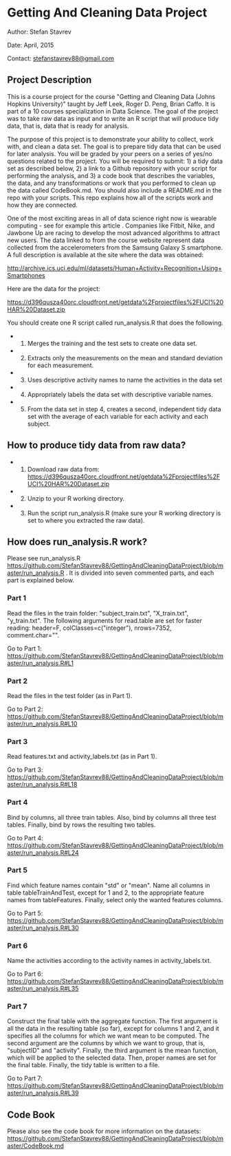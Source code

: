 # Getting And Cleaning Data Project
Author: Stefan Stavrev

Date: April, 2015

Contact: stefanstavrev88@gmail.com

## Project Description
This is a course project for the course "Getting and Cleaning Data (Johns Hopkins University)" taught by Jeff Leek, Roger D. Peng, Brian Caffo. It is part of a 10 courses specialization in Data Science. The goal of the project was to take raw data as input and to write an R script that will produce tidy data, that is, data that is ready for analysis.                                                           

The purpose of this project is to demonstrate your ability to collect, work with, and clean a data set. The goal is to prepare tidy data that can be used for later analysis. You will be graded by your peers on a series of yes/no questions related to the project. You will be required to submit: 1) a tidy data set as described below, 2) a link to a Github repository with your script for performing the analysis, and 3) a code book that describes the variables, the data, and any transformations or work that you performed to clean up the data called CodeBook.md. You should also include a README.md in the repo with your scripts. This repo explains how all of the scripts work and how they are connected.  

One of the most exciting areas in all of data science right now is wearable computing - see for example this article . Companies like Fitbit, Nike, and Jawbone Up are racing to develop the most advanced algorithms to attract new users. The data linked to from the course website represent data collected from the accelerometers from the Samsung Galaxy S smartphone. A full description is available at the site where the data was obtained: 

http://archive.ics.uci.edu/ml/datasets/Human+Activity+Recognition+Using+Smartphones 

Here are the data for the project: 

https://d396qusza40orc.cloudfront.net/getdata%2Fprojectfiles%2FUCI%20HAR%20Dataset.zip 

You should create one R script called run_analysis.R that does the following. 
* 1. Merges the training and the test sets to create one data set.
* 2. Extracts only the measurements on the mean and standard deviation for each measurement. 
* 3. Uses descriptive activity names to name the activities in the data set
* 4. Appropriately labels the data set with descriptive variable names. 
* 5. From the data set in step 4, creates a second, independent tidy data set with the average of each variable for each activity and each subject.

## How to produce tidy data from raw data?

* 1. Download raw data from: https://d396qusza40orc.cloudfront.net/getdata%2Fprojectfiles%2FUCI%20HAR%20Dataset.zip
* 2. Unzip to your R working directory.
* 3. Run the script run_analysis.R (make sure your R working directory is set to where you extracted the raw data).

## How does run_analysis.R work?
Please see run_analysis.R https://github.com/StefanStavrev88/GettingAndCleaningDataProject/blob/master/run_analysis.R . It is divided into seven commented parts, and each part is explained below.

### Part 1
Read the files in the train folder: "subject_train.txt", "X_train.txt", "y_train.txt". The following arguments for read.table are set for faster reading: header=F, colClasses=c("integer"), nrows=7352, comment.char="".

Go to Part 1: https://github.com/StefanStavrev88/GettingAndCleaningDataProject/blob/master/run_analysis.R#L1

### Part 2
Read the files in the test folder (as in Part 1).

Go to Part 2: https://github.com/StefanStavrev88/GettingAndCleaningDataProject/blob/master/run_analysis.R#L10

### Part 3
Read features.txt and activity_labels.txt (as in Part 1).

Go to Part 3: https://github.com/StefanStavrev88/GettingAndCleaningDataProject/blob/master/run_analysis.R#L18

### Part 4
Bind by columns, all three train tables. Also, bind by columns all three test tables. Finally, bind by rows the resulting two tables.

Go to Part 4: https://github.com/StefanStavrev88/GettingAndCleaningDataProject/blob/master/run_analysis.R#L24

### Part 5
Find which feature names contain "std" or "mean". Name all columns in table tableTrainAndTest, except for 1 and 2, to the appropriate feature names from tableFeatures. Finally, select only the wanted features columns.

Go to Part 5: https://github.com/StefanStavrev88/GettingAndCleaningDataProject/blob/master/run_analysis.R#L30

### Part 6
Name the activities according to the activity names in activity_labels.txt.

Go to Part 6: https://github.com/StefanStavrev88/GettingAndCleaningDataProject/blob/master/run_analysis.R#L35

### Part 7
Construct the final table with the aggregate function. The first argument is all the data in the resulting table (so far), except for columns 1 and 2, and it specifies all the columns for which we want mean to be computed. The second argument are the columns by which we want to group, that is, "subjectID" and "activity". Finally, the third argument is the mean function, which will be applied to the selected data. Then, proper names are set for the final table. Finally, the tidy table is written to a file.

Go to Part 7: https://github.com/StefanStavrev88/GettingAndCleaningDataProject/blob/master/run_analysis.R#L39

## Code Book
Please also see the code book for more information on the datasets: https://github.com/StefanStavrev88/GettingAndCleaningDataProject/blob/master/CodeBook.md